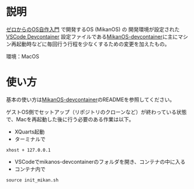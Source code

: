 # 説明
[ゼロからのOS自作入門](https://zero.osdev.jp/) で開発するOS (MikanOS) の
開発環境が設定された [VSCode Devcontainer](https://code.visualstudio.com/docs/remote/containers) 設定ファイルである[MikanOS-devcontainer](https://github.com/karaage0703/mikanos-devcontainer)に主にマシン再起動時などに毎回行う行程を少なくするための変更を加えたもの。

環境：MacOS

# 使い方
基本の使い方は[MikanOS-devcontainer](https://github.com/karaage0703/mikanos-devcontainer)のREADMEを参照してください。

ゲストOS側でセットアップ（リポジトリのクローンなど）が終わっている状態で、Macを再起動した後に行う必要のある作業は以下。
- XQuarts起動
- ターミナルで
```
xhost + 127.0.0.1
```

- VSCodeでmikanos-devcontainerのフォルダを開き、コンテナの中に入る
- コンテナ内で
```
source init_mikan.sh
```
